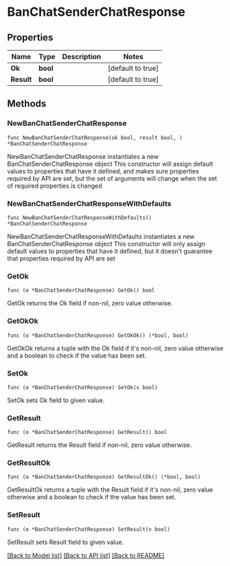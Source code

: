 # BanChatSenderChatResponse

## Properties

Name | Type | Description | Notes
------------ | ------------- | ------------- | -------------
**Ok** | **bool** |  | [default to true]
**Result** | **bool** |  | [default to true]

## Methods

### NewBanChatSenderChatResponse

`func NewBanChatSenderChatResponse(ok bool, result bool, ) *BanChatSenderChatResponse`

NewBanChatSenderChatResponse instantiates a new BanChatSenderChatResponse object
This constructor will assign default values to properties that have it defined,
and makes sure properties required by API are set, but the set of arguments
will change when the set of required properties is changed

### NewBanChatSenderChatResponseWithDefaults

`func NewBanChatSenderChatResponseWithDefaults() *BanChatSenderChatResponse`

NewBanChatSenderChatResponseWithDefaults instantiates a new BanChatSenderChatResponse object
This constructor will only assign default values to properties that have it defined,
but it doesn't guarantee that properties required by API are set

### GetOk

`func (o *BanChatSenderChatResponse) GetOk() bool`

GetOk returns the Ok field if non-nil, zero value otherwise.

### GetOkOk

`func (o *BanChatSenderChatResponse) GetOkOk() (*bool, bool)`

GetOkOk returns a tuple with the Ok field if it's non-nil, zero value otherwise
and a boolean to check if the value has been set.

### SetOk

`func (o *BanChatSenderChatResponse) SetOk(v bool)`

SetOk sets Ok field to given value.


### GetResult

`func (o *BanChatSenderChatResponse) GetResult() bool`

GetResult returns the Result field if non-nil, zero value otherwise.

### GetResultOk

`func (o *BanChatSenderChatResponse) GetResultOk() (*bool, bool)`

GetResultOk returns a tuple with the Result field if it's non-nil, zero value otherwise
and a boolean to check if the value has been set.

### SetResult

`func (o *BanChatSenderChatResponse) SetResult(v bool)`

SetResult sets Result field to given value.



[[Back to Model list]](../README.md#documentation-for-models) [[Back to API list]](../README.md#documentation-for-api-endpoints) [[Back to README]](../README.md)



